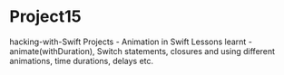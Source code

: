 # Project15
hacking-with-Swift Projects - Animation in Swift
Lessons learnt - animate(withDuration), Switch statements, closures and using different animations, time durations, delays etc.

